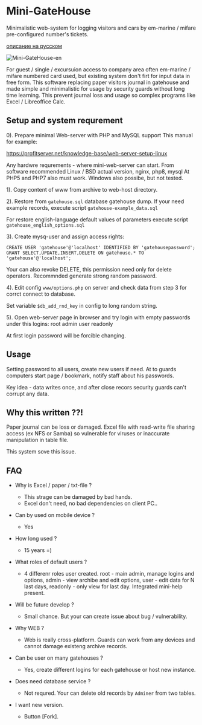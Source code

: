 # Mini-GateHouse
Minimalistic web-system for logging visitors and cars by em-marine / mifare pre-configured number's tickets.

[описание на русском](https://github.com/Aminuxer/Mini-GateHouse/blob/main/README.md)

![Mini-GateHouse-en](https://user-images.githubusercontent.com/13812192/177328156-1e1c21c3-816e-4ff8-8279-5a6919ddb59f.png)

For guest / single / excursuion access to company area often em-marine / mifare numbered card used, but existing system don't
firt for input data in free form.
This software replacing paper visitors journal in gatehouse and made simple and minimalistic for usage by security guards without
long time learning.
This prevent journal loss and usage so complex programs like Excel / Libreoffice Calc.

## Setup and system requrement

0). Prepare minimal Web-server with PHP and MySQL support
This manual for example:

https://profitserver.net/knowledge-base/web-server-setup-linux

Any hardwre requrements - where mini-web-server can start. From software recommended Linux / BSD actual version, nginx, php8, mysql
At PHP5 and PHP7 also must work. Windows also possibe, but not tested.

1). Copy content of  www from archive to web-host directory.

2). Restore from `gatehouse.sql` database gatehouse dump.
If your need example records, execute script
`gatehouse-example_data.sql`

For restore english-language default values of parameters execute script
`gatehouse_english_options.sql`

3). Create mysq-user and assign access rights:

`CREATE USER 'gatehouse'@'localhost' IDENTIFIED BY 'gatehousepassword';`
`GRANT SELECT,UPDATE,INSERT,DELETE ON gatehouse.* TO 'gatehouse'@'localhost';`

Your can also revoke DELETE, this permission need only for delete operators.
Recommnded generate strong random password.

4). Edit config `www/options.php`
on server and check data from step 3 for corrct connect to database.

Set variable `$db_add_rnd_key` in config to long random string.

5). Open web-server page in browser and try login with empty passwords
under this logins:
root
admin
user
readonly

At first login password will be forcible changing.

## Usage
Setting password to all users, create new users if need.
At to guards computers start page / bookmark, notify staff about his passwords.

Key idea - data writes once, and after close recors security guards can't corrupt any data.

## Why this written ??!
Paper journal can be loss or damaged. Excel file with read-write file sharing access (ex NFS or Samba) so vulnerable
for viruses or inaccurate manipulation in table file.

This system sove this issue.

##  FAQ
* Why is Excel / paper / txt-file ?
  - This strage can be damaged by bad hands.
  - Excel don't need, no bad dependencies on client PC..

* Can by used on mobile device ?
  - Yes

* How long used ?
  - 15 years =)

* What roles of default users ?
  - 4 differenr roles user created. root - main admin, manage logins and options, admin - view archibe and edit options, user - edit data for N last days, readonly - only view for last day.
    Integrated mini-help present.

* Will be future develop ?
  - Small chance. But your can create issue about bug / vulnerability.

* Why WEB ?
  - Web is really cross-platform. Guards can work
    from any devices and cannot damage existeng archive records.

* Can be user on many gatehouses ?
  - Yes, create different logins for each gatehouse or host new instance.

* Does need database service ?
  - Not requred. Your can delete old records by `Adminer` from two tables.

* I want new version.
  - Button [Fork].
